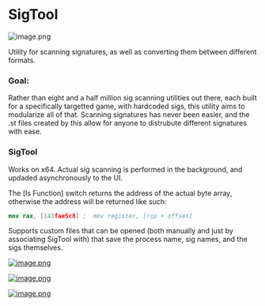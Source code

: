 # SigTool
![image.png](https://s31.postimg.org/l2ettlr2z/image.png)

Utility for scanning signatures, as well as 
converting them between different formats.  

### Goal:

Rather than eight and a half million sig scanning utilities out there, 
each built for a specifically targetted game, with hardcoded sigs, 
this utility aims to modularize all of that.  Scanning signatures 
has never been easier, and the .st files created by this allow for 
anyone to distrubute different signatures with ease.

### SigTool

Works on x64.  Actual sig scanning is performed in the background, 
and updaded asynchronously to the UI.

The \[Is Function\] switch returns the address of the actual 
byte array, otherwise the address will be returned like such:

```nasm
mov rax, [143fae5c8] ;  mov register, [rip + offset]
```

Supports custom files that can be opened (both manually and just by 
associating SigTool with) that save the process name, sig names, and the 
sigs themselves.

[![image.png](https://s18.postimg.org/p70lf08mh/image.png)](https://postimg.org/image/5p5xz2bol/)


[![image.png](https://s18.postimg.org/jk48h6iux/image.png)](https://postimg.org/image/4beb3ep6d/)

[![image.png](https://s18.postimg.org/lbx7c44sp/image.png)](https://postimg.org/image/50x3fssat/)

